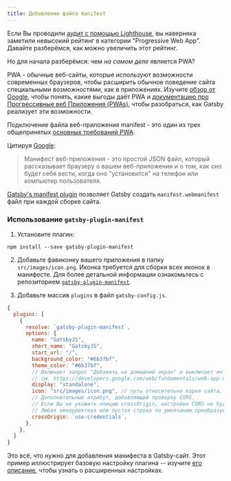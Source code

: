 ```yaml
---
title: Добавление файла manifest
---
```


Если Вы проводили [аудит с помощью Lighthouse](/docs/audit-with-lighthouse/), вы наверняка заметили невысокий рейтинг в категории "Progressive Web App". Давайте разберёмся, как можно увеличить этот рейтинг.

Но для начала разберёмся: чем _на самом деле_ является PWA?

PWA - обычные веб-сайты, которые используют возможности современных браузеров, чтобы расширить обычное поведение сайта специальными возможностями, как в приложениях. Изучите [обзор от Google](https://developers.google.com/web/progressive-web-apps/), чтобы понять, какие выгоды даёт PWA и [документацию про Прогрессивные веб Приложения (PWAs)](/docs/progressive-web-app/), чтобы разобраться, как Gatsby реализует эти возможности.

Подключение файла веб-приложения manifest - это один из трех общепринятых [основных требований PWA](https://alistapart.com/article/yes-that-web-project-should-be-a-pwa#section1).

Цитируя [Google](https://developers.google.com/web/fundamentals/web-app-manifest/):

> Манифест веб-приложения -  это простой JSON файл, который рассказывает браузеру о вашем веб-приложении и о том, как оно будет себя вести, когда оно "установится" на телефон или компьютер пользователя.

[Gatsby's manifest plugin](/packages/gatsby-plugin-manifest/) позволяет Gatsby создать `manifest.webmanifest` файл при каждой сборке сайта.

### Использование `gatsby-plugin-manifest`

1.  Установите плагин:

```shell
npm install --save gatsby-plugin-manifest
```

2. Добавьте фавиконку вашего приложения в папку `src/images/icon.png`. Иконка требуется для сборки всех иконок в манифесте. Для более детальной информации ознакомьтесь с репозиторием [`gatsby-plugin-manifest`](https://github.com/gatsbyjs/gatsby/blob/master/packages/gatsby-plugin-manifest/README.md).

3. Добавьте массив `plugins` в файл `gatsby-config.js`.

```javascript:title=gatsby-config.js
{
  plugins: [
    {
      resolve: `gatsby-plugin-manifest`,
      options: {
        name: "GatsbyJS",
        short_name: "GatsbyJS",
        start_url: "/",
        background_color: "#6b37bf",
        theme_color: "#6b37bf",
        // Включает запрос "Добавить на домашний экран" и выключает интерфейс браузера (и кнопку "назад")
        // см. https://developers.google.com/web/fundamentals/web-app-manifest/#display
        display: "standalone",
        icon: "src/images/icon.png", // путь относительно корня сайта.
        // Дополнительные атрибут, добавляющий проверку CORS.
        // Если Вы не укажите опицию crossOrigin, настройки CORS не будут указаны в манифесте.
        // Любая некорректная или пустая строка по умолчанию преобразуется в `anonymous`
        crossOrigin: `use-credentials`,
      },
    },
  ]
}
```

Это всё, что нужно для добавления манифеста в Gatsby-сайт. Этот пример иллюстрирует базовую настройку плагина -- изучите [его описание](/packages/gatsby-plugin-manifest/?=gatsby-plugin-manifest#automatic-mode), чтобы узнать о расширенных настройках.
